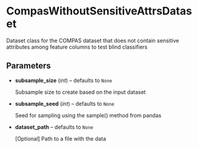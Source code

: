 # CompasWithoutSensitiveAttrsDataset

Dataset class for the COMPAS dataset that does not contain sensitive attributes among feature columns  to test blind classifiers



## Parameters

- **subsample_size** (*int*) – defaults to `None`

    Subsample size to create based on the input dataset

- **subsample_seed** (*int*) – defaults to `None`

    Seed for sampling using the sample() method from pandas

- **dataset_path** – defaults to `None`

    [Optional] Path to a file with the data




